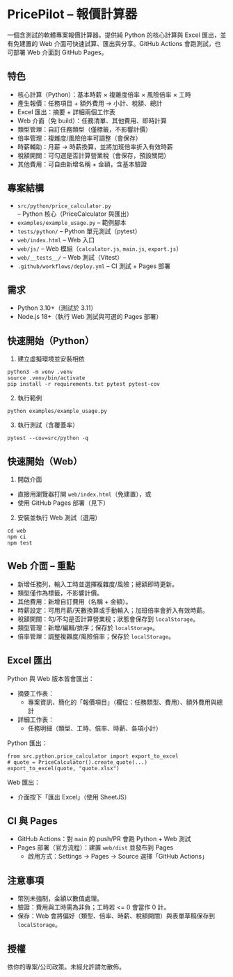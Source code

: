 # PricePilot – 報價計算器

一個含測試的軟體專案報價計算器。提供純 Python 的核心計算與 Excel 匯出，並有免建置的 Web 介面可快速試算、匯出與分享。GitHub Actions 會跑測試，也可部署 Web 介面到 GitHub Pages。

## 特色

- 核心計算（Python）：基本時薪 × 複雜度倍率 × 風險倍率 × 工時
- 產生報價：任務項目 + 額外費用 → 小計、稅額、總計
- Excel 匯出：摘要 + 詳細兩個工作表
- Web 介面（免 build）：任務清單、其他費用、即時計算
- 類型管理：自訂任務類型（僅標籤，不影響計價）
- 倍率管理：複雜度/風險倍率可調整（會保存）
- 時薪輔助：月薪 → 時薪換算，並將加班倍率折入有效時薪
- 稅額開關：可勾選是否計算營業稅（會保存，預設關閉）
- 其他費用：可自由新增名稱 + 金額，含基本驗證

## 專案結構

- `src/python/price_calculator.py` – Python 核心（PriceCalculator 與匯出）
- `examples/example_usage.py` – 範例腳本
- `tests/python/` – Python 單元測試（pytest）
- `web/index.html` – Web 入口
- `web/js/` – Web 模組（`calculator.js`, `main.js`, `export.js`）
- `web/__tests__/` – Web 測試（Vitest）
- `.github/workflows/deploy.yml` – CI 測試 + Pages 部署

## 需求

- Python 3.10+（測試於 3.11）
- Node.js 18+（執行 Web 測試與可選的 Pages 部署）

## 快速開始（Python）

1) 建立虛擬環境並安裝相依

```
python3 -m venv .venv
source .venv/bin/activate
pip install -r requirements.txt pytest pytest-cov
```

2) 執行範例

```
python examples/example_usage.py
```

3) 執行測試（含覆蓋率）

```
pytest --cov=src/python -q
```

## 快速開始（Web）

1) 開啟介面

- 直接用瀏覽器打開 `web/index.html`（免建置），或
- 使用 GitHub Pages 部署（見下）

2) 安裝並執行 Web 測試（選用）

```
cd web
npm ci
npm test
```

## Web 介面 – 重點

- 新增任務列，輸入工時並選擇複雜度/風險；總額即時更新。
- 類型僅作為標籤，不影響計價。
- 其他費用：新增自訂費用（名稱 + 金額）。
- 時薪設定：可用月薪/天數換算或手動輸入；加班倍率會折入有效時薪。
- 稅額開關：勾/不勾是否計算營業稅；狀態會保存到 `localStorage`。
- 類型管理：新增/編輯/排序；保存於 `localStorage`。
- 倍率管理：調整複雜度/風險倍率；保存於 `localStorage`。

## Excel 匯出

Python 與 Web 版本皆會匯出：

- 摘要工作表：
  - 專案資訊、簡化的「報價項目」（欄位：任務類型、費用）、額外費用與總計
- 詳細工作表：
  - 任務明細（類型、工時、倍率、時薪、各項小計）

Python 匯出：

```
from src.python.price_calculator import export_to_excel
# quote = PriceCalculator().create_quote(...)
export_to_excel(quote, "quote.xlsx")
```

Web 匯出：

- 介面按下「匯出 Excel」（使用 SheetJS）

## CI 與 Pages

- GitHub Actions：對 `main` 的 push/PR 會跑 Python + Web 測試
- Pages 部署（官方流程）：建置 `web/dist` 並發布到 Pages
  - 啟用方式：Settings → Pages → Source 選擇「GitHub Actions」

## 注意事項

- 幣別未強制，金額以數值處理。
- 驗證：費用與工時需為非負；工時若 <= 0 會當作 0 計。
- 保存：Web 會將偏好（類型、倍率、時薪、稅額開關）與表單草稿保存到 `localStorage`。

## 授權

依你的專案/公司政策。未經允許請勿散佈。

